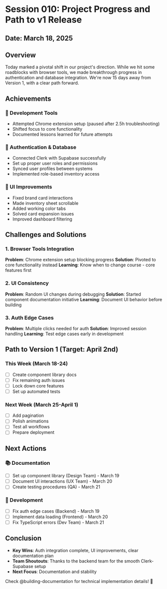 # Session 010: Project Progress and Path to v1 Release

## Date: March 18, 2025

## Overview
Today marked a pivotal shift in our project's direction. While we hit some roadblocks with browser tools, we made breakthrough progress in authentication and database integration. We're now 15 days away from Version 1, with a clear path forward.

## Achievements

### 🔧 Development Tools
- Attempted Chrome extension setup (paused after 2.5h troubleshooting)
- Shifted focus to core functionality
- Documented lessons learned for future attempts

### 🔐 Authentication & Database
- Connected Clerk with Supabase successfully
- Set up proper user roles and permissions
- Synced user profiles between systems
- Implemented role-based inventory access

### 🎨 UI Improvements
- Fixed brand card interactions
- Made inventory sheet scrollable
- Added working color tabs
- Solved card expansion issues
- Improved dashboard filtering

## Challenges and Solutions

### 1. Browser Tools Integration
**Problem**: Chrome extension setup blocking progress
**Solution**: Pivoted to core functionality instead
**Learning**: Know when to change course - core features first

### 2. UI Consistency
**Problem**: Random UI changes during debugging
**Solution**: Started component documentation initiative
**Learning**: Document UI behavior before building

### 3. Auth Edge Cases
**Problem**: Multiple clicks needed for auth
**Solution**: Improved session handling
**Learning**: Test edge cases early in development

## Path to Version 1 (Target: April 2nd)

### This Week (March 18-24)
- [ ] Create component library docs
- [ ] Fix remaining auth issues
- [ ] Lock down core features
- [ ] Set up automated tests

### Next Week (March 25-April 1)
- [ ] Add pagination
- [ ] Polish animations
- [ ] Test all workflows
- [ ] Prepare deployment

## Next Actions

### 📚 Documentation
- [ ] Set up component library (Design Team) - March 19
- [ ] Document UI interactions (UX Team) - March 20
- [ ] Create testing procedures (QA) - March 21

### 🚀 Development
- [ ] Fix auth edge cases (Backend) - March 19
- [ ] Implement data loading (Frontend) - March 20
- [ ] Fix TypeScript errors (Dev Team) - March 21

## Conclusion
- **Key Wins**: Auth integration complete, UI improvements, clear documentation plan
- **Team Shoutouts**: Thanks to the backend team for the smooth Clerk-Supabase setup
- **Next Focus**: Documentation and stability

Check @building-documentation for technical implementation details! 🚀 